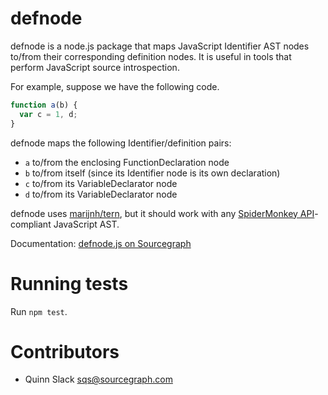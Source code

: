 defnode
=======

defnode is a node.js package that maps JavaScript Identifier AST nodes to/from
their corresponding definition nodes. It is useful in tools that perform
JavaScript source introspection.

For example, suppose we have the following code.

```javascript
function a(b) {
  var c = 1, d;
}
```

defnode maps the following Identifier/definition pairs:

* `a` to/from the enclosing FunctionDeclaration node
* `b` to/from itself (since its Identifier node is its own declaration)
* `c` to/from its VariableDeclarator node
* `d` to/from its VariableDeclarator node

defnode uses [marijnh/tern](https://github.com/marijnh/tern), but it should
work with any [SpiderMonkey
API](https://developer.mozilla.org/en-US/docs/SpiderMonkey/Parser_API)-compliant
JavaScript AST.

Documentation: [defnode.js on Sourcegraph](https://sourcegraph.com/repos/github.com/sourcegraph/defnode.js)


Running tests
=============

Run `npm test`.


Contributors
============

* Quinn Slack <sqs@sourcegraph.com>
